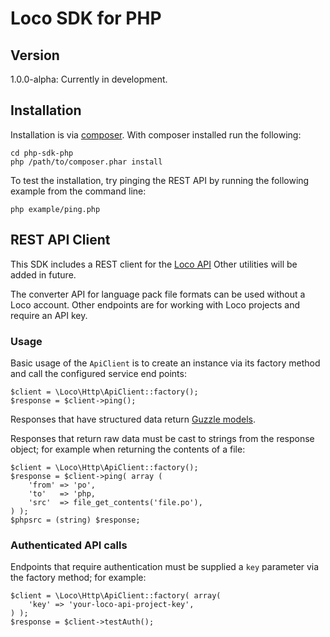 # Loco SDK for PHP

## Version

1.0.0-alpha: Currently in development.

## Installation

Installation is via [composer](http://getcomposer.org/doc/00-intro.md#using-composer). With composer installed run the following:

    cd php-sdk-php
    php /path/to/composer.phar install

To test the installation, try pinging the REST API by running the following example from the command line:

    php example/ping.php


## REST API Client

This SDK includes a REST client for the [Loco API](https://localise.biz/) Other utilities will be added in future.

The converter API for language pack file formats can be used without a Loco account. Other endpoints are for working with Loco projects and require an API key.


### Usage

Basic usage of the `ApiClient` is to create an instance via its factory method and call the configured service end points:

    $client = \Loco\Http\ApiClient::factory();
    $response = $client->ping();

Responses that have structured data return [Guzzle models](http://api.guzzlephp.org/class-Guzzle.Service.Resource.Model.html).

Responses that return raw data must be cast to strings from the response object; for example when returning the contents of a file:

    $client = \Loco\Http\ApiClient::factory();
    $response = $client->ping( array (
        'from' => 'po', 
        'to'   => 'php,
        'src'  => file_get_contents('file.po'),
    ) );
    $phpsrc = (string) $response;

### Authenticated API calls

Endpoints that require authentication must be supplied a `key` parameter via the factory method; for example:

    $client = \Loco\Http\ApiClient::factory( array(
        'key' => 'your-loco-api-project-key',
    ) );
    $response = $client->testAuth();
    

